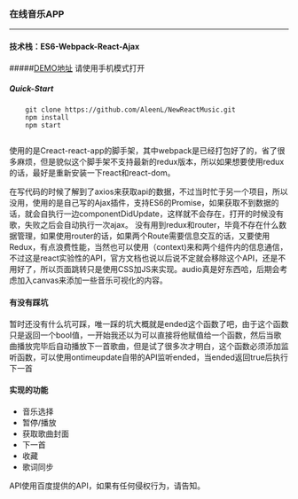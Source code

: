 ### 在线音乐APP

--------------

#### 技术栈：ES6-Webpack-React-Ajax

#####[DEMO地址](https://aleenl.github.io/NewReactMusic/build/index.html)
请使用手机模式打开

##### Quick-Start
```
    git clone https://github.com/AleenL/NewReactMusic.git
    npm install
    npm start
    
```
使用的是Creact-react-app的脚手架，其中webpack是已经打包好了的，省了很多麻烦，但是貌似这个脚手架不支持最新的redux版本，所以如果想要使用redux的话，最好是重新安装一下react和react-dom。

在写代码的时候了解到了axios来获取api的数据，不过当时忙于另一个项目，所以没用，使用的是自己写的Ajax插件，支持ES6的Promise，如果获取不到数据的话，就会自执行一边componentDidUpdate，这样就不会存在，打开的时候没有歌，失败之后会自动执行一次ajax。
没有用到redux和router，毕竟不存在什么数据管理，如果使用router的话，如果两个Route需要信息交互的话，又要使用Redux，有点浪费性能，当然也可以使用（context)来和两个组件内的信息通信，不过这是react实验性的API，官方文档也说以后说不定就会移除这个API，还是不用好了，所以页面跳转只是使用CSS加JS来实现。audio真是好东西哈，后期会考虑加入canvas来添加一些音乐可视化的内容。

#### 有没有踩坑

暂时还没有什么坑可踩，唯一踩的坑大概就是ended这个函数了吧，由于这个函数只是返回一个bool值，一开始我还以为可以直接将他赋值给一个函数，然后当歌曲播放完毕后自动播放下一首歌曲，但是试了很多次才明白，这个函数必须添加监听函数，可以使用ontimeupdate自带的API监听ended，当ended返回true后执行下一首

#### 实现的功能
- 音乐选择
- 暂停/播放
- 获取歌曲封面
- 下一首
- 收藏
- 歌词同步

API使用百度提供的API，如果有任何侵权行为，请告知。

